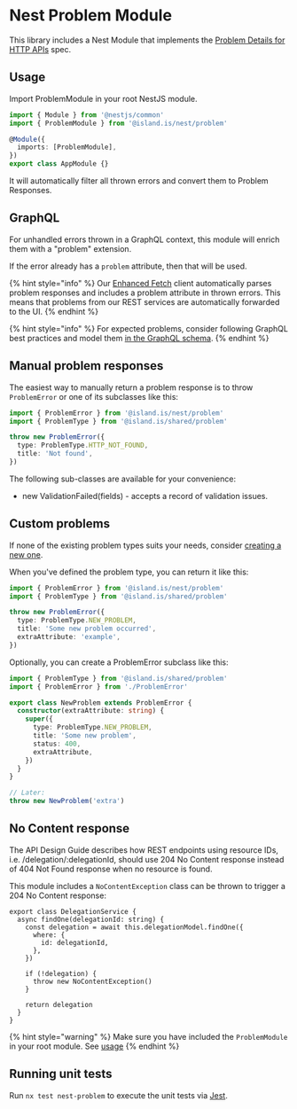 # Nest Problem Module

This library includes a Nest Module that implements the [Problem Details for HTTP APIs](https://datatracker.ietf.org/doc/html/rfc7807) spec.

## Usage

Import ProblemModule in your root NestJS module.

```typescript
import { Module } from '@nestjs/common'
import { ProblemModule } from '@island.is/nest/problem'

@Module({
  imports: [ProblemModule],
})
export class AppModule {}
```

It will automatically filter all thrown errors and convert them to Problem Responses.

## GraphQL

For unhandled errors thrown in a GraphQL context, this module will enrich them with a "problem" extension.

If the error already has a `problem` attribute, then that will be used.

{% hint style="info" %}
Our [Enhanced Fetch](../../clients/middlewares/README.md) client automatically parses problem responses and includes a problem attribute in thrown errors. This means that problems from our REST services are automatically forwarded to the UI.
{% endhint %}

{% hint style="info" %}
For expected problems, consider following GraphQL best practices and model them [in the GraphQL schema](https://engineering.zalando.com/posts/2021/04/modeling-errors-in-graphql.html).
{% endhint %}

## Manual problem responses

The easiest way to manually return a problem response is to throw `ProblemError` or one of its subclasses like this:

```typescript
import { ProblemError } from '@island.is/nest/problem'
import { ProblemType } from '@island.is/shared/problem'

throw new ProblemError({
  type: ProblemType.HTTP_NOT_FOUND,
  title: 'Not found',
})
```

The following sub-classes are available for your convenience:

- new ValidationFailed(fields) - accepts a record of validation issues.

## Custom problems

If none of the existing problem types suits your needs, consider [creating a new one](../../shared/problem/README.md#custom-problem).

When you've defined the problem type, you can return it like this:

```typescript
import { ProblemError } from '@island.is/nest/problem'
import { ProblemType } from '@island.is/shared/problem'

throw new ProblemError({
  type: ProblemType.NEW_PROBLEM,
  title: 'Some new problem occurred',
  extraAttribute: 'example',
})
```

Optionally, you can create a ProblemError subclass like this:

```typescript
import { ProblemType } from '@island.is/shared/problem'
import { ProblemError } from './ProblemError'

export class NewProblem extends ProblemError {
  constructor(extraAttribute: string) {
    super({
      type: ProblemType.NEW_PROBLEM,
      title: 'Some new problem',
      status: 400,
      extraAttribute,
    })
  }
}

// Later:
throw new NewProblem('extra')
```

## No Content response

The API Design Guide describes how REST endpoints using resource IDs, i.e. /delegation/:delegationId, should use 204 No Content response instead of 404 Not Found response when no resource is found.

This module includes a `NoContentException` class can be thrown to trigger a 204 No Content response:

```
export class DelegationService {
  async findOne(delegationId: string) {
    const delegation = await this.delegationModel.findOne({
      where: {
        id: delegationId,
      },
    })

    if (!delegation) {
      throw new NoContentException()
    }

    return delegation
  }
}
```

{% hint style="warning" %}
Make sure you have included the `ProblemModule` in your root module. See [usage](#usage)
{% endhint %}

## Running unit tests

Run `nx test nest-problem` to execute the unit tests via [Jest](https://jestjs.io).
